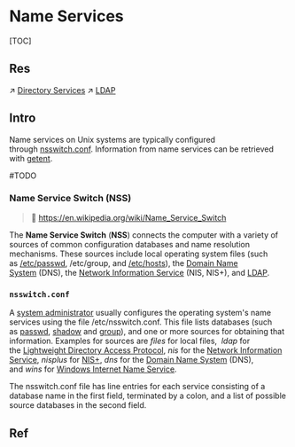 # Name Services

[TOC]



## Res
↗ [Directory Services](../../../🍕%20Database%20System/Directory%20Services/Directory%20Services.md)
↗ [LDAP](../../../🏎️%20Computer%20Networking%20and%20Communication/📌%20Computer%20Networking%20Basics/0x01%20Application%20Layer/Host%20Access/LDAP/LDAP.md)



## Intro
Name services on Unix systems are typically configured through [nsswitch.conf](https://en.wikipedia.org/wiki/Nsswitch.conf "Nsswitch.conf"). Information from name services can be retrieved with [getent](https://en.wikipedia.org/wiki/Getent "Getent").

#TODO 


### Name Service Switch (NSS)
> 🔗 https://en.wikipedia.org/wiki/Name_Service_Switch

The **Name Service Switch** (**NSS**) connects the computer with a variety of sources of common configuration databases and name resolution mechanisms. These sources include local operating system files (such as [/etc/passwd](https://en.wikipedia.org/wiki//etc/passwd "/etc/passwd"), /etc/group, and [/etc/hosts](https://en.wikipedia.org/wiki//etc/hosts "/etc/hosts")), the [Domain Name System](https://en.wikipedia.org/wiki/Domain_Name_System "Domain Name System") (DNS), the [Network Information Service](https://en.wikipedia.org/wiki/Network_Information_Service "Network Information Service") (NIS, NIS+), and [LDAP](https://en.wikipedia.org/wiki/LDAP "LDAP").


### `nsswitch.conf`
A [system administrator](https://en.wikipedia.org/wiki/System_administrator "System administrator") usually configures the operating system's name services using the file /etc/nsswitch.conf. This file lists databases (such as [passwd](https://en.wikipedia.org/wiki//etc/passwd "/etc/passwd"), [shadow](https://en.wikipedia.org/wiki/Shadow_password "Shadow password") and [group](https://en.wikipedia.org/wiki/Group_(database) "Group (database)")), and one or more sources for obtaining that information. Examples for sources are _files_ for local files,  _ldap_ for the [Lightweight Directory Access Protocol](https://en.wikipedia.org/wiki/Lightweight_Directory_Access_Protocol "Lightweight Directory Access Protocol"), _nis_ for the [Network Information Service](https://en.wikipedia.org/wiki/Network_Information_Service "Network Information Service"), _nisplus_ for [NIS+](https://en.wikipedia.org/wiki/Nisplus "Nisplus"), _dns_ for the [Domain Name System](https://en.wikipedia.org/wiki/Domain_Name_System "Domain Name System") (DNS), and _wins_ for [Windows Internet Name Service](https://en.wikipedia.org/wiki/Windows_Internet_Name_Service "Windows Internet Name Service").

The nsswitch.conf file has line entries for each service consisting of a database name in the first field, terminated by a colon, and a list of possible source databases in the second field.



## Ref

